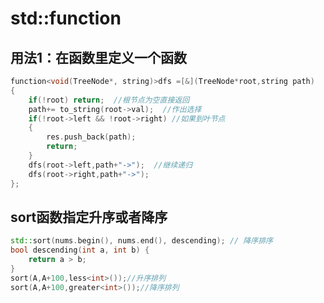 # std::function

## 用法1：在函数里定义一个函数

```c++  
function<void(TreeNode*, string)>dfs =[&](TreeNode*root,string path)
{
    if(!root) return;  //根节点为空直接返回
    path+= to_string(root->val);  //作出选择
    if(!root->left && !root->right) //如果到叶节点  
    {
        res.push_back(path);
        return;
    }
    dfs(root->left,path+"->");  //继续递归
    dfs(root->right,path+"->");
};
```



## sort函数指定升序或者降序

```c++
std::sort(nums.begin(), nums.end(), descending); // 降序排序
bool descending(int a, int b) {
    return a > b;
}
sort(A,A+100,less<int>());//升序排列
sort(A,A+100,greater<int>());//降序排列
```









>
>
>
>
>
>
>
>
>
>
>
>
>
>
>
>
>
>
>
>
>
>
>
>
>
>
>
>
>
>
>
>
>
>
>
>
>
>
>
>
>
>
>
>
>
>
>
>
>
>
>
>
>
>
>
>
>
>



























